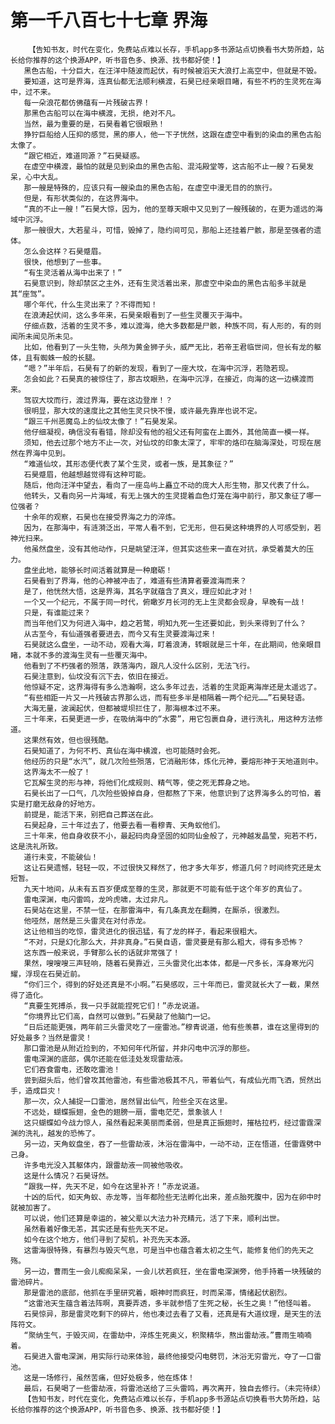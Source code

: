 # 第一千八百七十七章 界海
        【告知书友，时代在变化，免费站点难以长存，手机app多书源站点切换看书大势所趋，站长给你推荐的这个换源APP，听书音色多、换源、找书都好使！】
       黑色古船，十分巨大，在汪洋中随波而起伏，有时候被滔天大浪打上高空中，但就是不毁。
       要知道，这可是界海，连真仙都无法顺利横渡，石昊已经亲眼目睹，有些不朽的生灵死在海中，过不来。
       每一朵浪花都仿佛蕴有一片残破古界！
       那黑色古船可以在海中横渡，无损，绝对不凡。
       当然，最为重要的是，石昊看着它很眼熟！
       狰狞巨船给人压抑的感觉，黑的瘆人，他一下子恍然，这跟在虚空中看到的染血的黑色古船太像了。
       “跟它相近，难道同源？”石昊疑惑。
       在虚空中横渡，最怕的就是见到染血的黑色古船、混沌殿堂等，这古船不止一艘？石昊发呆，心中大乱。
       那一艘是特殊的，应该只有一艘染血的黑色古船，在虚空中漫无目的的旅行。
       但是，有形状类似的，在这界海中。
       “真的不止一艘！”石昊大惊，因为，他的至尊天眼中又见到了一艘残破的，在更为遥远的海域中沉浮。
       那一艘很大，大若星斗，可惜，毁掉了，隐约间可见，那船上还挂着尸骸，那是至强者的遗体。
       怎么会这样？石昊蹙眉。
       很快，他想到了一些事。
       “有生灵活着从海中出来了！”
       石昊意识到，除却禁区之主外，还有生灵活着出来，那虚空中染血的黑色古船多半就是其“座驾”。
       哪个年代，什么生灵出来了？不得而知！
       在浪涛起伏间，这么多年来，石昊亲眼看到了一些生灵覆灭于海中。
       仔细点数，活着的生灵不多，难以渡海，绝大多数都是尸骸，种族不同，有人形的，有的则闻所未闻见所未见。
       比如，他看到了一头生物，头颅为黄金狮子头，威严无比，若帝王君临世间，但长有龙的躯体，且有蜘蛛一般的长腿。
       “嗯？”半年后，石昊有了的新的发现，看到了一座大坟，在海中沉浮，若隐若现。
       怎会如此？石昊真的被惊住了，那古坟眼熟，在海中沉浮，在接近，向海的这一边横渡而来。
       驾驭大坟而行，渡过界海，要在这边登岸！？
       很明显，那大坟的速度比之其他生灵只快不慢，或许最先靠岸也说不定。
       “跟三千州恶魔岛上的仙坟太像了！”石昊发呆。
       他仔细凝视，确信没有看错，除却没有他的祖父还有阿蛮在上面外，其他简直一模一样。
       须知，他去过那个地方不止一次，对仙坟的印象太深了，牢牢的烙印在脑海深处，可现在居然在界海中见到。
       “难道仙坟，其形态便代表了某个生灵，或者一族，是其象征？”
       石昊蹙眉，他越想越觉得有这种可能。
       随后，他向汪洋中望去，看向了一座岛屿上矗立不动的庞大人形生物，那又代表了什么。
       他转头，又看向另一片海域，有无上强大的生灵提着血色灯笼在海中前行，那又象征了哪一位强者？
       十余年的观察，石昊也在接受界海之力的淬炼。
       因为，在那海中，有涟漪泛出，平常人看不到，它无形，但石昊这种境界的人可感受到，若神光扫来。
       他虽然盘坐，没有其他动作，只是眺望汪洋，但其实这些来一直在对抗，承受着莫大的压力。
       盘坐此地，能够长时间活着就算是一种磨砺！
       石昊看到了界海，他的心神被冲击了，难道有些清算者要渡海而来？
       是了，他恍然大悟，这是界海，其名字就蕴含了真义，理应如此才对！
       一个又一个纪元，不属于同一时代，俯瞰岁月长河的无上生灵都会现身，早晚有一战！
       只是，有谁能过来？
       而当年他们又为何进入海中，趋之若鹜，明知九死一生还要如此，到头来得到了什么？
       从古至今，有仙道强者要进去，而今又有生灵要渡海过来！
       石昊就这么盘坐，一动不动，观看大海，盯着浪涛，转眼就是三十年，在此期间，他亲眼目睹，本就不多的渡海生灵有一些覆灭海中。
       他看到了不朽强者的殒落，跌落海内，跟凡人没什么区别，无法飞行。
       石昊注意到，仙坟没有沉下去，依旧在接近。
       他惊疑不定，这界海得有多么浩瀚啊，这么多年过去，活着的生灵距离海岸还是太遥远了。
       “有些相距一片又一片残破古界那么远，而有些多半是相隔着一两个纪元……”石昊轻语。
       大海无量，波澜起伏，但都被堤坝拦住了，那海根本过不来。
       三十年来，石昊更进一步，在吸纳海中的“水雾”，用它包裹自身，进行洗礼，用这种方法修道。
       这果然有效，但也很残酷。
       石昊知道了，为何不朽、真仙在海中横渡，也可能随时会死。
       他经历的只是“水汽”，就几次险些殒落，它消融形体，炼化元神，要熔形神于天地道则中。
       这界海太不一般了！
       它瓦解生灵的形与神，将他们化成规则、精气等，使之死无葬身之地。
       石昊长出了一口气，几次险些毁掉自身，但都熬了下来，他意识到了这界海多么的可怕，着实是打磨无敌身的好地方。
       前提是，能活下来，别把自己葬送在此。
       石昊起身，三十年过去了，他要去看一看穆青、天角蚁他们。
       三十年来，他自身收获不小，最起码肉身坚固的如同仙金般了，元神越发晶莹，宛若不朽，这是洗礼所致。
       道行未变，不能破仙！
       这让石昊遗憾，轻轻一叹，不过很快又释然了，他才多大年岁，修道几何？时间终究还是太短暂。
       九天十地间，从未有五百岁便成至尊的生灵，那就更不可能有低于这个年岁的真仙了。
       雷电深渊，电闪雷鸣，龙吟虎啸，太过非凡。
       石昊站在这里，不禁一怔，在那雷海中，有几条真龙在翻腾，在厮杀，很激烈。
       他哑然，居然是三头雷灵在对付赤龙。
       这让他相当的吃惊，雷灵进化的很迅猛，有了龙的样子，看起来很粗大。
       “不对，只是幻化那么大，并非真身。”石昊自语，雷灵要是有那么粗大，得有多恐怖？
       这东西一般来说，手臂那么长的话就非常强了！
       果然，嗖嗖嗖三声轻响，随着石昊靠近，三头雷灵化出本体，都是一尺多长，浑身寒光闪耀，浮现在石昊近前。
       “你们三个，得到的好处还真是不小啊。”石昊感叹，三十年而已，雷灵就长大了一截，果然得了造化。
       “真要生死搏杀，我一只手就能捏死它们！”赤龙说道。
       “你境界比它们高，自然可以做到。”石昊敲了他脑门一记。
       “日后还能更强，两年前三头雷灵吃了一座雷池。”穆青说道，他有些羡慕，谁在这里得到的好处最多？当然是雷灵！
       那口雷池是从附近捡到的，不知何年代所留，并非闪电中沉浮的那些。
       雷电深渊的底部，偶尔还能在低洼处发现雷劫液。
       它们吞食雷电，还敢吃雷池！
       尝到甜头后，他们曾攻其他雷池，有些雷池极其不凡，带着仙气，有成仙光雨飞洒，贸然出手，造成巨灾！
       那一次，众人捕捉一口雷池，居然冒出仙气，险些全灭在这里。
       不远处，蝴蝶振翅，金色的翅膀一扇，雷电茫茫，景象骇人！
       这只蝴蝶如今战力惊人，虽然看起来美丽而柔弱，但是真正振翅时，摧枯拉朽，经过雷霆深渊的洗礼，越发的恐怖了。
       另一边，天角蚁盘坐，吞了一些雷劫液，沐浴在雷海中，一动不动，正在悟道，任雷霆劈中己身。
       许多电光没入其躯体内，跟雷劫液一同被他吸收。
       这是什么情况？石昊讶然。
       “跟我一样，先天不足，如今在这里补齐！”赤龙说道。
       十凶的后代，如天角蚁、赤龙等，当年都险些无法孵化出来，差点胎死腹中，因为在卵中时就被加害了。
       可以说，他们还算是幸运的，被父辈以大法力补充精元，活了下来，顺利出世。
       虽然看着好像无恙，其实还是有些先天不足。
       如今在这个地方，他们寻到了契机，补充先天本源。
       这雷海很特殊，有暴烈与毁灭气息，可是当中也蕴含着太初之生气，能修复他们的先天之殇。
       另一边，曹雨生一会儿痴痴呆呆，一会儿状若疯狂，坐在雷电深渊旁，他手持着一块残破的雷池碎片。
       那是雷池的底部，他抓在手里研究着，眼神时而疯狂，时而呆滞，情绪起伏剧烈。
       “这雷池天生蕴含着法阵啊，真要弄透，多半就参悟了生死之秘，长生之奥！”他怪叫着。
       石昊惊异，那是雷灵吃剩下的碎片，他也凑过去看了又看，还真是有大道纹理，是天生的法阵符文。
       “聚纳生气，于毁灭间，在雷劫中，淬炼生死奥义，积聚精华，熬出雷劫液。”曹雨生喃喃着。
       石昊进入雷电深渊，用实际行动来体验，最终他接受闪电劈罚，沐浴无穷雷光，夺了一口雷池。
       这是一场修行，虽然苦痛，但好处极多，他在炼体！
       最后，石昊喝了一些雷劫液，将雷池送给了三头雷鸣，再次离开，独自去修行。（未完待续）
       【告知书友，时代在变化，免费站点难以长存，手机app多书源站点切换看书大势所趋，站长给你推荐的这个换源APP，听书音色多、换源、找书都好使！】